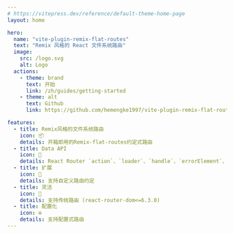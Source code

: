 ```yaml
---
# https://vitepress.dev/reference/default-theme-home-page
layout: home

hero:
  name: "vite-plugin-remix-flat-routes"
  text: "Remix 风格的 React 文件系统路由"
  image:
    src: /logo.svg
    alt: Logo
  actions:
    - theme: brand
      text: 开始
      link: /zh/guides/getting-started
    - theme: alt
      text: Github
      link: https://github.com/hemengke1997/vite-plugin-remix-flat-routes

features:
  - title: Remix风格的文件系统路由
    icon: 📦
    details: 开箱即用的Remix-flat-routes约定式路由
  - title: Data API
    icon: 💪
    details: React Router `action`、`loader`、`handle`、`errorElement`、`Component` 等
  - title: 扩展
    icon: 🧩
    details: 支持自定义路由约定
  - title: 灵活
    icon: 🎨
    details: 支持传统路由 (react-router-dom<=6.3.0)
  - title: 配置化
    icon: ⚙️
    details: 支持配置式路由
---
```

